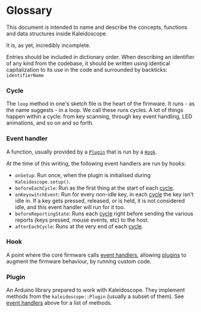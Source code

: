 # Glossary

This document is intended to name and describe the concepts, functions and data structures inside Kaleidoscope.

It is, as yet, incredibly incomplete.

Entries should be included in dictionary order. When describing an identifier of any kind from the codebase, it should be
written using identical capitalization to its use in the code and surrounded by backticks: `identifierName`

### Cycle

The `loop` method in one's sketch file is the heart of the firmware. It runs -
as the name suggests - in a loop. We call these runs cycles. A lot of things
happen within a cycle: from key scanning, through key event handling, LED
animations, and so on and so forth.

### Event handler

A function, usually provided by a [`Plugin`](#plugin) that is run by a [`Hook`](#hook).

At the time of this writing, the following event handlers are run by hooks:

 - `onSetup`: Run once, when the plugin is initialised during
   `Kaleidoscope.setup()`.
 - `beforeEachCycle`: Run as the first thing at the start of each [cycle](#cycle).
 - `onKeyswitchEvent`: Run for every non-idle key, in each [cycle](#cycle) the
   key isn't idle in. If a key gets pressed, released, or is held, it is not
   considered idle, and this event handler will run for it too.
 - `beforeReportingState`: Runs each [cycle](#cycle) right before sending the
   various reports (keys pressed, mouse events, etc) to the host.
 - `afterEachCycle`: Runs at the very end of each [cycle](#cycle).

### Hook

A point where the core firmware calls [event handlers](#event-handler), allowing
[plugins](#plugin) to augment the firmware behaviour, by running custom code.

### Plugin

An Arduino library prepared to work with Kaleidoscope. They implement methods
from the `kaleidoscope::Plugin` (usually a subset of them). See [event
handlers](#event-handler) above for a list of methods.
